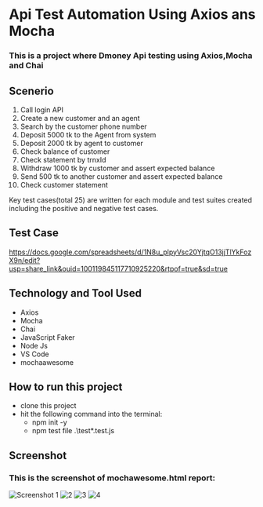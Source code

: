 # Api Test Automation Using Axios ans Mocha

### This is a project where Dmoney Api testing using Axios,Mocha and Chai

## Scenerio
1. Call login API
2. Create  a new customer and an agent
3. Search by the customer phone number
4. Deposit 5000 tk to the Agent from system
5. Deposit 2000 tk by agent to customer 
6. Check balance of customer
7. Check statement by trnxId 
8. Withdraw 1000 tk by customer and assert expected balance
9. Send 500 tk to another customer and assert expected balance
10. Check customer statement

Key test cases(total 25) are written for each module and test suites created including the positive and negative test cases.

## Test Case
https://docs.google.com/spreadsheets/d/1N8u_plpyVsc20YjtqO13jjTlYkFozX9n/edit?usp=share_link&ouid=100119845117710925220&rtpof=true&sd=true

## Technology and Tool Used
- Axios
- Mocha
- Chai
- JavaScript Faker
- Node Js
- VS Code 
- mochaawesome

## How to run this project
- clone this project
- hit the following command into the terminal:
  - npm init -y
  - npm test file .\test\*.test.js
  
  
## Screenshot  
### This is the screenshot of mochawesome.html report:


![Screenshot 1](https://user-images.githubusercontent.com/28690228/229625117-a3725792-4c43-4265-906e-35967875262e.png)
![2](https://user-images.githubusercontent.com/28690228/229625137-6135e1ca-1796-4afc-ba87-de7c29b07e6c.png)
![3](https://user-images.githubusercontent.com/28690228/229625177-6988d681-91c5-48db-bf21-914b14b345d1.png)
![4](https://user-images.githubusercontent.com/28690228/229625195-933888ef-6d8c-44ff-a3bd-e4a60937070e.png)





